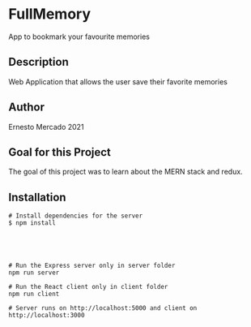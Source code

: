 # FullMemory
App to bookmark your favourite memories
## Description

Web Application that allows the user save their favorite memories


## Author

Ernesto Mercado 2021

## Goal for this Project
The goal of this project was to learn about the MERN stack and redux.
## Installation
```
# Install dependencies for the server
$ npm install





# Run the Express server only in server folder
npm run server

# Run the React client only in client folder
npm run client

# Server runs on http://localhost:5000 and client on http://localhost:3000
```
